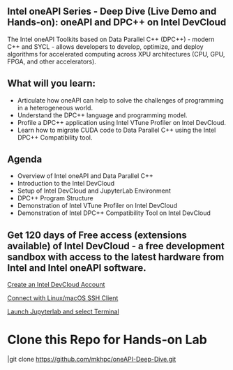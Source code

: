 ## Intel oneAPI Series - Deep Dive (Live Demo and Hands-on): oneAPI and DPC++ on Intel DevCloud

The Intel oneAPI Toolkits based on Data Parallel C++ (DPC++) - modern C++ and SYCL - allows developers to develop, optimize, and deploy algorithms for accelerated computing across XPU architectures (CPU, GPU, FPGA, and other accelerators).

## What will you learn:

* Articulate how oneAPI can help to solve the challenges of programming in a heterogeneous world.
* Understand the DPC++ language and programming model.
* Profile a DPC++ application using Intel VTune Profiler on Intel DevCloud.
* Learn how to migrate CUDA code to Data Parallel C++ using the Intel DPC++ Compatibility tool.

## Agenda 

* Overview of Intel oneAPI and Data Parallel C++ 
* Introduction to the Intel DevCloud
* Setup of Intel DevCloud and JupyterLab Environment
* DPC++ Program Structure 
* Demonstration of Intel VTune Profiler on Intel DevCloud 
* Demonstration of Intel DPC++ Compatibility Tool on Intel DevCloud 

## Get 120 days of Free access (extensions available) of Intel DevCloud - a free development sandbox with access to the latest hardware from Intel and Intel oneAPI software.

[Create an Intel DevCloud Account](https://software.intel.com/devcloud/oneapi)

[Connect with Linux/macOS SSH Client](https://devcloud.intel.com/oneapi/documentation/connect-with-ssh-linux-macos)

[Launch Jupyterlab and select Terminal](https://jupyter.oneapi.devcloud.intel.com)

# Clone this Repo for Hands-on Lab

|git clone https://github.com/mkhpc/oneAPI-Deep-Dive.git


